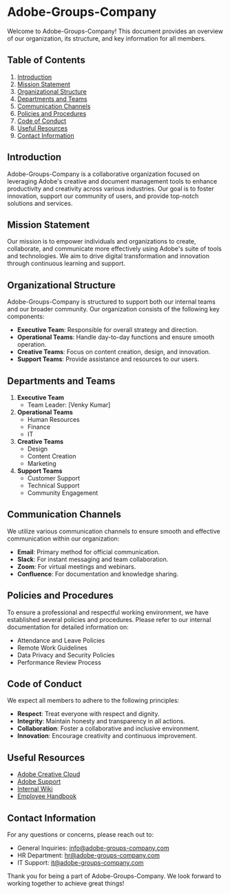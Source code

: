 # Adobe-Groups-Company

Welcome to Adobe-Groups-Company! This document provides an overview of our organization, its structure, and key information for all members.

## Table of Contents
1. [Introduction](#introduction)
2. [Mission Statement](#mission-statement)
3. [Organizational Structure](#organizational-structure)
4. [Departments and Teams](#departments-and-teams)
5. [Communication Channels](#communication-channels)
6. [Policies and Procedures](#policies-and-procedures)
7. [Code of Conduct](#code-of-conduct)
8. [Useful Resources](#useful-resources)
9. [Contact Information](#contact-information)

## Introduction
Adobe-Groups-Company is a collaborative organization focused on leveraging Adobe's creative and document management tools to enhance productivity and creativity across various industries. Our goal is to foster innovation, support our community of users, and provide top-notch solutions and services.

## Mission Statement
Our mission is to empower individuals and organizations to create, collaborate, and communicate more effectively using Adobe's suite of tools and technologies. We aim to drive digital transformation and innovation through continuous learning and support.

## Organizational Structure
Adobe-Groups-Company is structured to support both our internal teams and our broader community. Our organization consists of the following key components:
- **Executive Team**: Responsible for overall strategy and direction.
- **Operational Teams**: Handle day-to-day functions and ensure smooth operation.
- **Creative Teams**: Focus on content creation, design, and innovation.
- **Support Teams**: Provide assistance and resources to our users.

## Departments and Teams
1. **Executive Team**
   - Team Leader: [Venky Kumar]
2. **Operational Teams**
   - Human Resources
   - Finance
   - IT
3. **Creative Teams**
   - Design
   - Content Creation
   - Marketing
4. **Support Teams**
   - Customer Support
   - Technical Support
   - Community Engagement

## Communication Channels
We utilize various communication channels to ensure smooth and effective communication within our organization:
- **Email**: Primary method for official communication.
- **Slack**: For instant messaging and team collaboration.
- **Zoom**: For virtual meetings and webinars.
- **Confluence**: For documentation and knowledge sharing.

## Policies and Procedures
To ensure a professional and respectful working environment, we have established several policies and procedures. Please refer to our internal documentation for detailed information on:
- Attendance and Leave Policies
- Remote Work Guidelines
- Data Privacy and Security Policies
- Performance Review Process

## Code of Conduct
We expect all members to adhere to the following principles:
- **Respect**: Treat everyone with respect and dignity.
- **Integrity**: Maintain honesty and transparency in all actions.
- **Collaboration**: Foster a collaborative and inclusive environment.
- **Innovation**: Encourage creativity and continuous improvement.

## Useful Resources
- [Adobe Creative Cloud](https://www.adobe.com/creativecloud.html)
- [Adobe Support](https://helpx.adobe.com/support.html)
- [Internal Wiki](https://adobe.fandom.com/wiki/Adobe_Wiki)
- [Employee Handbook](https://www.adobe.com/express/create/book/employee-handbook)

## Contact Information
For any questions or concerns, please reach out to:
- General Inquiries: info@adobe-groups-company.com
- HR Department: hr@adobe-groups-company.com
- IT Support: it@adobe-groups-company.com

Thank you for being a part of Adobe-Groups-Company. We look forward to working together to achieve great things!
